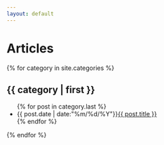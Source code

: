 ```yaml
---
layout: default
---
```


# Articles

{% for category in site.categories %}
<h2>{{ category | first }}</h2>
<ul class="arc-list">
    {% for post in category.last %}
        <li>{{ post.date | date:"%m/%d/%Y"}}<a href="{{ post.url }}">{{ post.title }}</a></li>
    {% endfor %}
</ul>
{% endfor %}